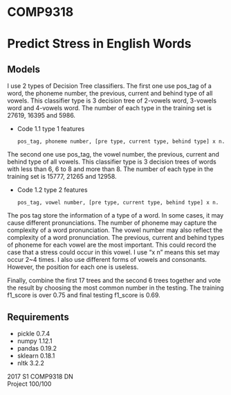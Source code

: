 # COMP9318
Predict Stress in English Words   
=====

Models
-----
I use 2 types of Decision Tree classifiers. The first one use pos_tag of a word, the phoneme number, the previous, current and behind type of all vowels. This classifier type is 3 decision tree of 2-vowels word, 3-vowels word and 4-vowels word. The number of each type in the training set is 27619, 16395 and 5986.  

* Code 1.1 type 1 features
  ```
  pos_tag, phoneme number, [pre type, current type, behind type] x n.
  ```

The second one use pos_tag, the vowel number, the previous, current and behind type of all vowels. This classifier type is 3 decision trees of words with less than 6, 6 to 8 and more than 8. The number of each type in the training set is 15777, 21265 and 12958.   

* Code 1.2 type 2 features  
  ```
  pos_tag, vowel number, [pre type, current type, behind type] x n.
  ```

The pos tag store the information of a type of a word. In some cases, it may cause different pronunciations. The number of phoneme may capture the complexity of a word pronunciation. The vowel number may also reflect the complexity of a word pronunciation. The previous, current and behind types of phoneme for each vowel are the most important. This could record the case that a stress could occur in this vowel. I use “x n” means this set may occur 2~4 times. I also use different forms of vowels and consonants. However, the position for each one is useless.   

Finally, combine the first 17 trees and the second 6 trees together and vote the result by choosing the most common number in the testing.  The training f1_score is over 0.75 and final testing f1_score is 0.69.  

Requirements  
-----
* pickle 0.7.4  
* numpy 1.12.1  
* pandas 0.19.2   
* sklearn 0.18.1  
* nltk 3.2.2  

2017 S1 COMP9318 DN   
Project 100/100   
